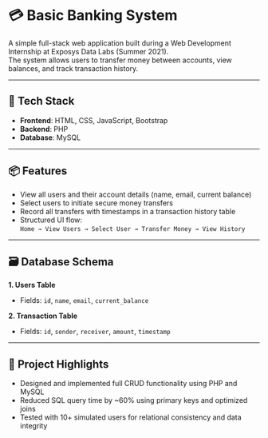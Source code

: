 # 💳 Basic Banking System

A simple full-stack web application built during a Web Development Internship at Exposys Data Labs (Summer 2021).  
The system allows users to transfer money between accounts, view balances, and track transaction history.

---

## 🔧 Tech Stack

- **Frontend**: HTML, CSS, JavaScript, Bootstrap  
- **Backend**: PHP  
- **Database**: MySQL

---

## 📦 Features

- View all users and their account details (name, email, current balance)
- Select users to initiate secure money transfers
- Record all transfers with timestamps in a transaction history table
- Structured UI flow:  
  `Home → View Users → Select User → Transfer Money → View History`

---

## 🗃️ Database Schema

**1. Users Table**  
- Fields: `id`, `name`, `email`, `current_balance`

**2. Transaction Table**  
- Fields: `id`, `sender`, `receiver`, `amount`, `timestamp`

---

## 🚀 Project Highlights

- Designed and implemented full CRUD functionality using PHP and MySQL
- Reduced SQL query time by ~60% using primary keys and optimized joins
- Tested with 10+ simulated users for relational consistency and data integrity
